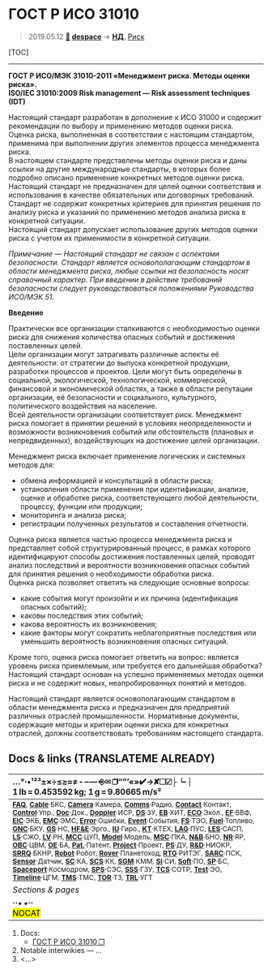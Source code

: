 # ГОСТ Р ИСО 31010
> 2019.05.12 **[🚀](../index/index.md) [despace](index.md)** → **[НД](doc.md)**, [Риск](srrq.md)

[TOC]

---

**ГОСТ Р ИСО/МЭК 31010-2011 «Менеджмент риска. Методы оценки риска».**  
**ISO/IEC 31010:2009 Risk management — Risk assessment techniques (IDT)**

Настоящий стандарт разработан в дополнение к ИСО 31000 и содержит рекомендации по выбору и применению методов оценки риска.  
Оценка риска, выполненная в соответствии с настоящим стандартом, применима при выполнении других элементов процесса менеджмента риска.  
В настоящем стандарте представлены методы оценки риска и даны ссылки на другие международные стандарты, в которых более подробно описано применение конкретных методов оценки риска.  
Настоящий стандарт не предназначен для целей оценки соответствия и использования в качестве обязательных или договорных требований.  
Стандарт не содержит конкретных критериев для принятия решения по анализу риска и указаний по применению методов анализа риска в конкретной ситуации.  
Настоящий стандарт допускает использование других методов оценки риска с учетом их применимости в конкретной ситуации.

*Примечание — Настоящий стандарт не связан с аспектами безопасности. Стандарт является основополагающим стандартом в области менеджмента риска, любые ссылки на безопасность носят справочный характер. При введении в действие требований безопасности следует руководствоваться положениями Руководства ИСО/МЭК 51.*

**Введение**

Практически все организации сталкиваются с необходимостью оценки риска для снижения количества опасных событий и достижения поставленных целей.  
Цели организации могут затрагивать различные аспекты её деятельности: от стратегии до выпуска конкретной продукции, разработки процессов и проектов. Цели могут быть определены в социальной, экологической, технологической, коммерческой, финансовой и экономической областях, а также в области репутации организации, её безопасности и социального, культурного, политического воздействия на население.  
Всей деятельности организации соответствует риск. Менеджмент риска помогает в принятии решений в условиях неопределенности и возможности возникновения событий или обстоятельств (плановых и непредвиденных), воздействующих на достижение целей организации.

Менеджмент риска включает применение логических и системных методов для:

   - обмена информацией и консультаций в области риска;
   - установления области применения при идентификации, анализе, оценке и обработке риска, соответствующего любой деятельности, процессу, функции или продукции;
   - мониторинга и анализа риска;
   - регистрации полученных результатов и составления отчетности.

Оценка риска является частью процесса менеджмента риска и представляет собой структурированный процесс, в рамках которого идентифицируют способы достижения поставленных целей, проводят анализ последствий и вероятности возникновения опасных событий для принятия решения о необходимости обработки риска.  
Оценка риска позволяет ответить на следующие основные вопросы:

   - какие события могут произойти и их причина (идентификация опасных событий);
   - каковы последствия этих событий;
   - какова вероятность их возникновения;
   - какие факторы могут сократить неблагоприятные последствия или уменьшить вероятность возникновения опасных ситуаций.

Кроме того, оценка риска помогает ответить на вопрос: является уровень риска приемлемым, или требуется его дальнейшая обработка? Настоящий стандарт основан на успешно применяемых методах оценки риска и не содержит новых, неапробированных понятий и методов.

Настоящий стандарт является основополагающим стандартом в области менеджмента риска и предназначен для предприятий различных отраслей промышленности. Нормативные документы, содержащие методы и критерии оценки риска для конкретных отраслей, должны соответствовать требованиям настоящего стандарта.



<p style="page-break-after:always"> </p>

## Docs & links (TRANSLATEME ALREADY)
|…°·•¹²³±×÷≤≥≈≠ ‑ −— ⎆✉ ❐“”’«»✔→✘☐☑├┕┆ 1 lb = 0.453592 kg; 1 g = 9.80665 m/s²|
|:--|
|<small>**[FAQ](faq.md)**, **[Cable](cable.md)**·БКС, **[Camera](cam.md)**·Камера, **[Comms](comms.md)**·Радио, **[Contact](contact.md)**·Контакт, **[Control](control.md)**·Упр., **[Doc](doc.md)**·Док., **[Doppler](doppler.md)**·ИСР, **[DS](ds.md)**·ЗУ, **[EB](eb.md)**·ХИТ, **[ECO](ecology.md)**·Экол., **[EF](ef.md)**·ВВФ, **[ElC](elc.md)**·ЭКБ, **[EMC](emc.md)**·ЭМС, **[Error](error.md)**·Ошибки, **[Event](event.md)**·События, **[FS](fs.md)**·ТЭО, **[Fuel](fuel.md)**·Топливо, **[GNC](gnc.md)**·БКУ, **[GS](scs.md)**·НС, **[HF&E](hfe.md)**·Эрго., **[IU](iu.md)**·Гиро., **[KT](kt.md)**·КТЕХ, **[LAG](lag.md)**·ПУC, **[LES](les.md)**·САСП, **[LS](ls.md)**·СЖО, **[LV](lv.md)**·РН, **[MCC](mcc.md)**·ЦУП, **[Model](model.md)**·Модель, **[MSC](sc.md)**·ПКА, **[N&B](nnb.md)**·БНО, **[NR](nr.md)**·ЯР, **[OBC](obc.md)**·ЦВМ, **[OE](oe.md)**·БА, **[Pat.](патент.md)**·Патент, **[Project](project.md)**·Проект, **[PS](ps.md)**·ДУ, **[R&D](rnd.md)**·НИОКР, **[SRRQ](srrq.md)**·БКНР, **[Robot](robotics.md)**·Робот, **[Rover](rover.md)**·Планетоход, **[RTG](rtg.md)**·РИТЭГ, **[SARC](sarc.md)**·ПСК, **[Sensor](sensor.md)**·Датчик, **[SC](sc.md)**·КА, **[SCS](scs.md)**·КК, **[SGM](sgm.md)**·КММ, **[SI](si.md)**·СИ, **[Soft](soft.md)**·ПО, **[SP](sp.md)**·БС, **[Spaceport](spaceport.md)**·Космодром, **[SPS](sps.md)**·СЭС, **[SSS](sss.md)**·ГЗУ, **[TCS](tcs.md)**·СОТР, **[Test](test.md)**·ЭО, **[Timeline](timeline.md)**·ЦГМ, **[TMS](tms.md)**·ТМС, **[TOR](tor.md)**·ТЗ, **[TRL](trl.md)**·УГТ</small>|
|*Sections & pages*|
|**··• [](.md) •··**<br> <mark>NOCAT</mark>|

   1. Docs:
      - [ГОСТ Р ИСО 31010 ❐](f/doc/gost_iso_31010.pdf)
   1. Notable interwikies — …
   1. <…>
